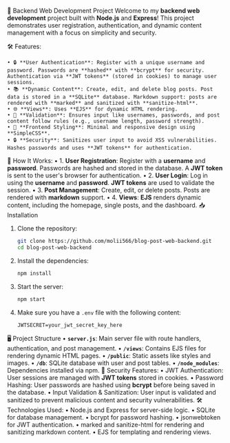 🚀 Backend Web Development Project
Welcome to my **backend web development** project built with **Node.js** and **Express**! This project demonstrates user registration, authentication, and dynamic content management with a focus on simplicity and security.  


🛠️ Features:  

    • 🔒 **User Authentication**: Register with a unique username and password. Passwords are **hashed** with **bcrypt** for security. Authentication via **JWT tokens** (stored in cookies) to manage user sessions.
    • 📚 **Dynamic Content**: Create, edit, and delete blog posts. Post data is stored in a **SQLite** database. Markdown support: posts are rendered with **marked** and sanitized with **sanitize-html**.
    • 🌐 **Views**: Uses **EJS** for dynamic HTML rendering.
    • 📝 **Validation**: Ensures input like usernames, passwords, and post content follow rules (e.g., username length, password strength).
    • 💅 **Frontend Styling**: Minimal and responsive design using **SimpleCSS**.
    • 🔒 **Security**: Sanitizes user input to avoid XSS vulnerabilities. Hashes passwords and uses **JWT tokens** for authentication.

🚀 How It Works:
    • 1. **User Registration**: Register with a **username** and **password**. Passwords are hashed and stored in the database. A **JWT token** is sent to the user's browser for authentication.
    • 2. **User Login**: Log in using the **username** and **password**. **JWT tokens** are used to validate the session.
    • 3. **Post Management**: Create, edit, or delete posts. Posts are rendered with **markdown** support.
    • 4. **Views**: **EJS** renders dynamic content, including the homepage, single posts, and the dashboard.
📥 Installation
1. Clone the repository:

   ```bash
   git clone https://github.com/molii566/blog-post-web-backend.git
   cd blog-post-web-backend
   ```
2. Install the dependencies:

   ```bash
   npm install
   ```
3. Start the server:

   ```bash
   npm start
   ```
4. Make sure you have a `.env` file with the following content:

   ```
   JWTSECRET=your_jwt_secret_key_here
   ```
🖥️ Project Structure
    • **`server.js`**: Main server file with route handlers, authentication, and post management.
    • **`/views`**: Contains EJS files for rendering dynamic HTML pages.
    • **`/public`**: Static assets like styles and images.
    • **`/db`**: SQLite database with user and post tables.
    • **`/node_modules`**: Dependencies installed via npm.
🚨 Security Features:
    • JWT Authentication: User sessions are managed with **JWT tokens** stored in cookies.
    • Password Hashing: User passwords are hashed using **bcrypt** before being saved in the database.
    • Input Validation & Sanitization: User input is validated and sanitized to prevent malicious content and security vulnerabilities.
🛠️ Technologies Used:
    • Node.js and Express for server-side logic.
    • SQLite for database management.
    • bcrypt for password hashing.
    • jsonwebtoken for JWT authentication.
    • marked and sanitize-html for rendering and sanitizing markdown content.
    • EJS for templating and rendering views.
